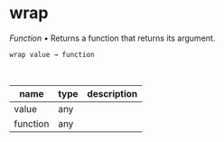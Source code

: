 # wrap

_Function_ &bull; Returns a function that returns its argument.

<pre><code>wrap value &rarr; function</code></pre>
<br>

| name | type | description |
|------|------|-------------|
|value|any||
|function|any||


